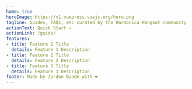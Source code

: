 ```yaml
---
home: true
heroImage: https://v1.vuepress.vuejs.org/hero.png
tagline: Guides, FAQs, etc curated by the Harmonica Hangout community
actionText: Quick Start →
actionLink: /guide/
features:
- title: Feature 1 Title
  details: Feature 1 Description
- title: Feature 2 Title
  details: Feature 2 Description
- title: Feature 3 Title
  details: Feature 3 Description
footer: Made by Jordon Baade with ❤️
---
```

